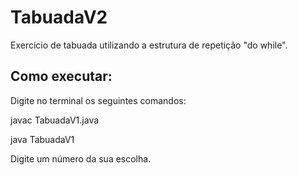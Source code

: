 # TabuadaV2
Exercício de tabuada utilizando a estrutura de repetição "do while".

## Como executar:

Digite no terminal os seguintes comandos:

javac TabuadaV1.java

java TabuadaV1

Digite um número da sua escolha.
